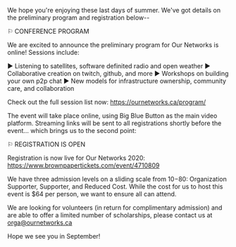 
We hope you're enjoying these last days of summer. We've got details on the preliminary program and registration below--

⚐ CONFERENCE PROGRAM

We are excited to announce the preliminary program for Our Networks is online! Sessions include:

▶︎ Listening to satellites, software definited radio and open weather  ▶︎ Collaborative creation on twitch, github, and more  ▶︎ Workshops on building your own p2p chat ▶︎ New models for infrastructure ownership, community care, and collaboration

Check out the full session list now: https://ournetworks.ca/program/

The event will take place online, using Big Blue Button as the main video platform. Streaming links will be sent to all registrations shortly before the event... which brings us to the second point:

⚐ REGISTRATION IS OPEN

Registration is now live for Our Networks 2020: https://www.brownpapertickets.com/event/4710809

We have three admission levels on a sliding scale from $10-$80: Organization Supporter, Supporter, and Reduced Cost. While the cost for us to host this event is $64 per person, we want to ensure all can attend.

We are looking for volunteers (in return for complimentary admission) and are able to offer a limited number of scholarships, please contact us at orga@ournetworks.ca

Hope we see you in September!
